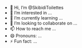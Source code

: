 - 👋 Hi, I’m @SkibidiToilettes
- 👀 I’m interested in ...
- 🌱 I’m currently learning ...
- 💞️ I’m looking to collaborate on ...
- 📫 How to reach me ...
- 😄 Pronouns: ...
- ⚡ Fun fact: ...

<!---
SkibidiToilettes/SkibidiToilettes is a ✨ special ✨ repository because its `README.md` (this file) appears on your GitHub profile.
You can click the Preview link to take a look at your changes.
--->
